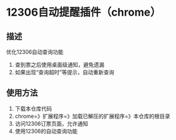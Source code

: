 # 12306自动提醒插件（chrome）
## 描述
优化12306自动查询功能
1. 查到票之后使用桌面级通知，避免遗漏
2. 如果出现“查询超时”等提示，自动重新查询

## 使用方法
1. 下载本仓库代码
2. chrome=》扩展程序=》加载已解压的扩展程序=》本仓库的根目录
3. 访问12306订票页面，允许通知
4. 使用12306的自动查询功能
